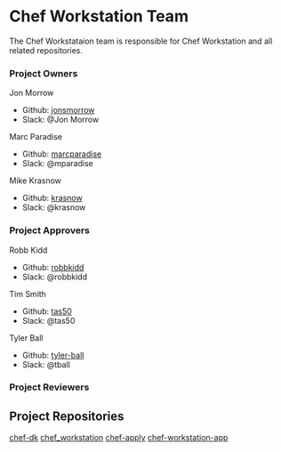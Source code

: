 # Chef Workstation Team

The Chef Workstataion team is responsible for Chef Workstation and all related repositories.

### Project Owners

Jon Morrow
  - Github: [jonsmorrow](https://github.com/jonsmorrow)
  - Slack: @Jon Morrow

Marc Paradise
  - Github: [marcparadise](https://github.com/marcparadise)
  - Slack: @mparadise

Mike Krasnow
  - Github: [krasnow](https://github.com/krasnow)
  - Slack: @krasnow

### Project Approvers

Robb Kidd
  - Github: [robbkidd](https://github.com/robbkidd)
  - Slack: @robbkidd

Tim Smith
  - Github: [tas50](https://github.com/tas50)
  - Slack: @tas50

Tyler Ball
  - Github: [tyler-ball](https://github.com/tyler-ball)
  - Slack: @tball

### Project Reviewers

## Project Repositories

[chef-dk](https://github.com/chef/chef-dk)
[chef_workstation](https://github.com/chef/chef_workstation)
[chef-apply](https://github.com/chef/chef-apply)
[chef-workstation-app](https://github.com/chef/chef-workstation-app)
